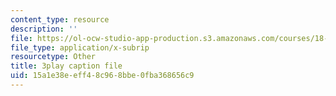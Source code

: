 ```yaml
---
content_type: resource
description: ''
file: https://ol-ocw-studio-app-production.s3.amazonaws.com/courses/18-01sc-single-variable-calculus-fall-2010/15a1e38eeff48c968bbe0fba368656c9_wOHrNt9ScYs.srt
file_type: application/x-subrip
resourcetype: Other
title: 3play caption file
uid: 15a1e38e-eff4-8c96-8bbe-0fba368656c9
---
```

